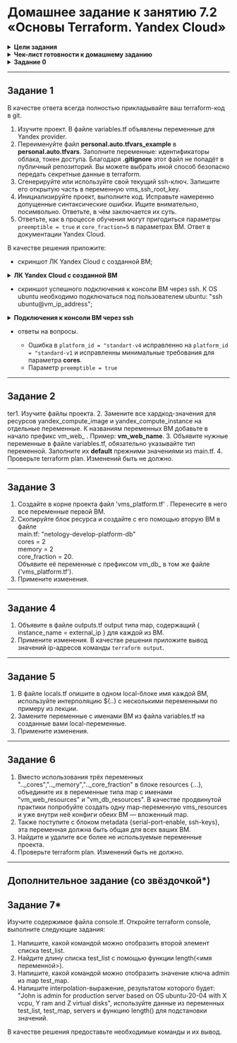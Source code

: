 # Домашнее задание к занятию 7.2 «Основы Terraform. Yandex Cloud»

<details><summary><b>Цели задания</b></summary>

 1. Создать свои ресурсы в облаке Yandex Cloud с помощью Terraform.
 2. Освоить работу с переменными Terraform.

</details>

<details><summary><b>Чек-лист готовности к домашнему заданию</b></summary>

 1. Зарегистрирован аккаунт в Yandex Cloud. Использован промокод на грант.
 2. Установлен инструмент Yandex CLI.
 3. Исходный код для выполнения задания расположен в директории [02/src](https://github.com/sergey-vs/DevOps-netology/tree/main/03-ter-homeworks/src/302).

</details>

<details><summary><b>Задание 0</b></summary>

 1. Ознакомьтесь с [документацией к security-groups в Yandex Cloud](https://cloud.yandex.ru/docs/vpc/concepts/security-groups?from=int-console-help-center-or-nav).
 2. Запросите preview-доступ к этому функционалу в личном кабинете Yandex Cloud. Обычно его выдают в течение 24-х часов. https://console.cloud.yandex.ru/folders/<ваш cloud_id>/vpc/security-groups.
Этот функционал понадобится к следующей лекции.

</details>

***

## Задание 1

В качестве ответа всегда полностью прикладывайте ваш terraform-код в git.

1. Изучите проект. В файле variables.tf объявлены переменные для Yandex provider.
2. Переименуйте файл **personal.auto.tfvars_example** в **personal.auto.tfvars**. Заполните переменные: идентификаторы облака, токен доступа. Благодаря **.gitignore** этот файл не попадёт в публичный репозиторий. Вы можете выбрать иной способ безопасно передать секретные данные в terraform.
3. Сгенерируйте или используйте свой текущий ssh-ключ. Запишите его открытую часть в переменную vms_ssh_root_key.
4. Инициализируйте проект, выполните код. Исправьте намеренно допущенные синтаксические ошибки. Ищите внимательно, посимвольно. Ответьте, в чём заключается их суть.
5. Ответьте, как в процессе обучения могут пригодиться параметры `preemptible = true` и `core_fraction=5` в параметрах ВМ. Ответ в документации Yandex Cloud.

В качестве решения приложите:

+ скриншот ЛК Yandex Cloud с созданной ВМ;

<details><summary><b>ЛК Yandex Cloud с созданной ВМ</b></summary>

![Screenshot](./screenshots/yc_70201.png)

</details>

+ скриншот успешного подключения к консоли ВМ через ssh. К OS ubuntu необходимо подключаться под пользователем ubuntu: "ssh ubuntu@vm_ip_address";

<details><summary><b>Подключения к консоли ВМ через ssh</b></summary>

```bash
┌──(sergey㉿kali)-[~/terraform/hw_ter]
└─$ ssh ubuntu@130.193.37.169
The authenticity of host '130.193.37.169 (130.193.37.169)' can't be established.
ED25519 key fingerprint is SHA256:ztqaylMXUSWJI/OvqnNTk/YsgipSZWFuTvEDpQ/Fq0U.
This key is not known by any other names.
Are you sure you want to continue connecting (yes/no/[fingerprint])? yes
Warning: Permanently added '130.193.37.169' (ED25519) to the list of known hosts.
Welcome to Ubuntu 20.04.6 LTS (GNU/Linux 5.4.0-155-generic x86_64)

 * Documentation:  https://help.ubuntu.com
 * Management:     https://landscape.canonical.com
 * Support:        https://ubuntu.com/advantage

The programs included with the Ubuntu system are free software;
the exact distribution terms for each program are described in the
individual files in /usr/share/doc/*/copyright.

Ubuntu comes with ABSOLUTELY NO WARRANTY, to the extent permitted by
applicable law.

To run a command as administrator (user "root"), use "sudo <command>".
See "man sudo_root" for details.

ubuntu@fhmblgms656uqssdn8kv:~$ hostnamectl
   Static hostname: fhmblgms656uqssdn8kv
         Icon name: computer-vm
           Chassis: vm
        Machine ID: 23000007c6cbac2dc314ded738dba29f
           Boot ID: 6c54846b22f6473eaad57b06a6b4faa7
    Virtualization: kvm
  Operating System: Ubuntu 20.04.6 LTS

```

</details>

+ ответы на вопросы.

	- Ошибка в `platform_id = "standart-v4` исправленно на `platform_id = "standard-v1` и исправленны минимальные требования для параметра **cores**.
	- Параметр `preemptible = true` 

***

## Задание 2

ter1. Изучите файлы проекта.
2. Замените все хардкод-значения для ресурсов yandex_compute_image и yandex_compute_instance на отдельные переменные. К названиям переменных ВМ добавьте в начало префикс vm_web_ . Пример: **vm_web_name**.
3. Объявите нужные переменные в файле variables.tf, обязательно указывайте тип переменной. Заполните их **default** прежними значениями из main.tf.
4. Проверьте terraform plan. Изменений быть не должно.

***

## Задание 3

1. Создайте в корне проекта файл 'vms_platform.tf' . Перенесите в него все переменные первой ВМ.
2. Скопируйте блок ресурса и создайте с его помощью вторую ВМ в файле  
 main.tf: "netology-develop-platform-db"  
 cores = 2  
 memory = 2  
 core_fraction = 20.  
 Объявите её переменные с префиксом vm_db_ в том же файле ('vms_platform.tf').
3. Примените изменения.

***

## Задание 4

 1. Объявите в файле outputs.tf output типа map, содержащий { instance_name = external_ip } для каждой из ВМ. 
 2. Примените изменения.
В качестве решения приложите вывод значений ip-адресов команды `terraform output`.

***

## Задание 5

 1. В файле locals.tf опишите в одном local-блоке имя каждой ВМ, используйте интерполяцию ${..} с несколькими переменными по примеру из лекции.
 2. Замените переменные с именами ВМ из файла variables.tf на созданные вами local-переменные.
 3. Примените изменения.

***

## Задание 6

 1. Вместо использования трёх переменных ".._cores",".._memory",".._core_fraction" в блоке resources {...}, объедините их в переменные типа map с именами "vm_web_resources" и "vm_db_resources". В качестве продвинутой практики попробуйте создать одну map-переменную vms_resources и уже внутри неё конфиги обеих ВМ — вложенный map.
 2. Также поступите с блоком metadata {serial-port-enable, ssh-keys}, эта переменная должна быть общая для всех ваших ВМ.
 3. Найдите и удалите все более не используемые переменные проекта.
 4. Проверьте terraform plan. Изменений быть не должно.

***

## Дополнительное задание (со звёздочкой*)

## Задание 7*

Изучите содержимое файла console.tf. Откройте terraform console, выполните следующие задания:

 1. Напишите, какой командой можно отобразить второй элемент списка test_list.
 2. Найдите длину списка test_list с помощью функции length(<имя переменной>).
 3. Напишите, какой командой можно отобразить значение ключа admin из map test_map.
 4. Напишите interpolation-выражение, результатом которого будет: "John is admin for production server based on OS ubuntu-20-04 with X vcpu, Y ram and Z virtual disks", используйте данные из переменных test_list, test_map, servers и функцию length() для подстановки значений.

В качестве решения предоставьте необходимые команды и их вывод.
